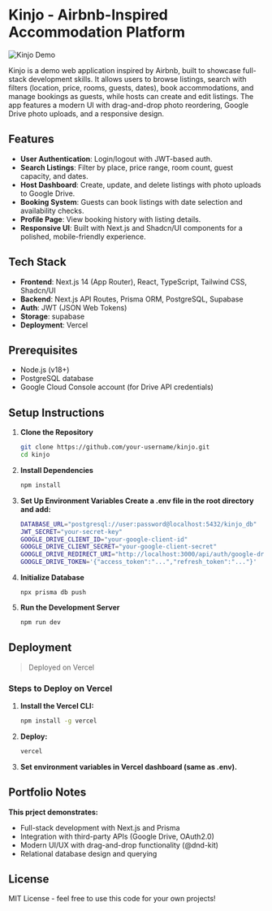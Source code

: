 # Kinjo - Airbnb-Inspired Accommodation Platform

![Kinjo Demo](link-to-screenshot-or-gif)

Kinjo is a demo web application inspired by Airbnb, built to showcase full-stack development skills. It allows users to browse listings, search with filters (location, price, rooms, guests, dates), book accommodations, and manage bookings as guests, while hosts can create and edit listings. The app features a modern UI with drag-and-drop photo reordering, Google Drive photo uploads, and a responsive design.

## Features

- **User Authentication**: Login/logout with JWT-based auth.
- **Search Listings**: Filter by place, price range, room count, guest capacity, and dates.
- **Host Dashboard**: Create, update, and delete listings with photo uploads to Google Drive.
- **Booking System**: Guests can book listings with date selection and availability checks.
- **Profile Page**: View booking history with listing details.
- **Responsive UI**: Built with Next.js and Shadcn/UI components for a polished, mobile-friendly experience.

## Tech Stack

- **Frontend**: Next.js 14 (App Router), React, TypeScript, Tailwind CSS, Shadcn/UI
- **Backend**: Next.js API Routes, Prisma ORM, PostgreSQL, Supabase
- **Auth**: JWT (JSON Web Tokens)
- **Storage**: supabase
- **Deployment**: Vercel

## Prerequisites

- Node.js (v18+)
- PostgreSQL database
- Google Cloud Console account (for Drive API credentials)

## Setup Instructions

1. **Clone the Repository**

   ```bash
   git clone https://github.com/your-username/kinjo.git
   cd kinjo
   ```

2. **Install Dependencies**

   ```bash
   npm install
   ```

3. **Set Up Environment Variables Create a .env file in the root directory and add:**

   ```bash
   DATABASE_URL="postgresql://user:password@localhost:5432/kinjo_db"
   JWT_SECRET="your-secret-key"
   GOOGLE_DRIVE_CLIENT_ID="your-google-client-id"
   GOOGLE_DRIVE_CLIENT_SECRET="your-google-client-secret"
   GOOGLE_DRIVE_REDIRECT_URI="http://localhost:3000/api/auth/google-drive-callback"
   GOOGLE_DRIVE_TOKEN='{"access_token":"...","refresh_token":"..."}'
   ```

4. **Initialize Database**

   ```base
   npx prisma db push
   ```

5. **Run the Development Server**
   ```bash
   npm run dev
   ```

## Deployment

> Deployed on Vercel

### Steps to Deploy on Vercel

1. **Install the Vercel CLI:**

   ```bash
   npm install -g vercel
   ```

2. **Deploy:**

   ```bash
   vercel
   ```

3. **Set environment variables in Vercel dashboard (same as .env).**

## Portfolio Notes

**This prject demonstrates:**

- Full-stack development with Next.js and Prisma
- Integration with third-party APIs (Google Drive, OAuth2.0)
- Modern UI/UX with drag-and-drop functionality (@dnd-kit)
- Relational database design and querying

## License

MIT License - feel free to use this code for your own projects!

